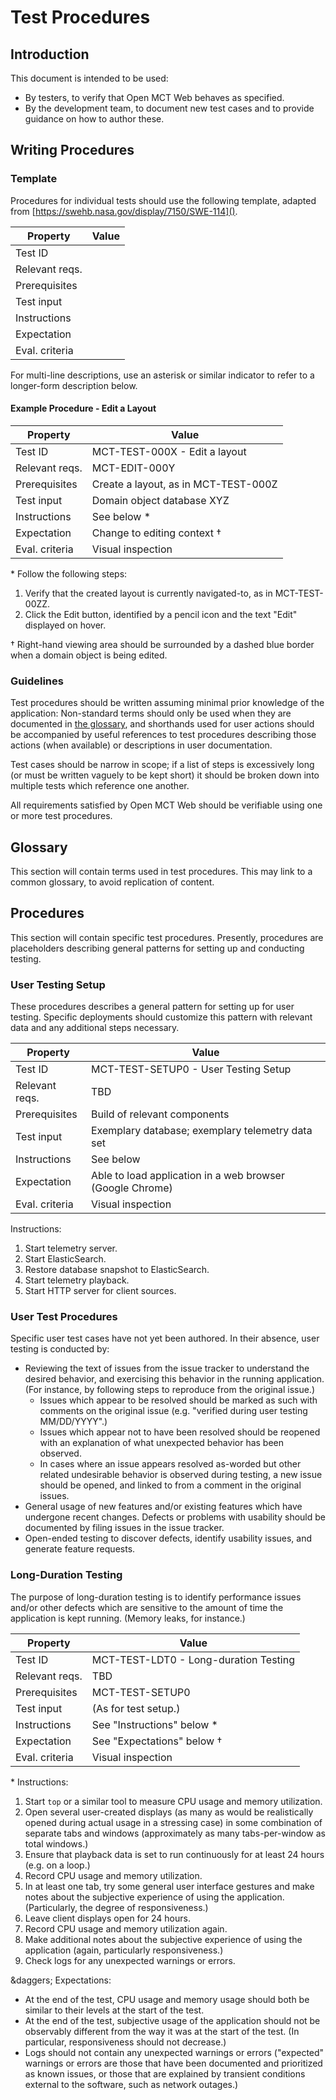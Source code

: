 # Test Procedures

## Introduction

This document is intended to be used:

* By testers, to verify that Open MCT Web behaves as specified.
* By the development team, to document new test cases and to provide
  guidance on how to author these.

## Writing Procedures

### Template

Procedures for individual tests should use the following template,
adapted from [https://swehb.nasa.gov/display/7150/SWE-114]().

Property       | Value
---------------|---------------------------------------------------------------
Test ID        |
Relevant reqs. |
Prerequisites  |
Test input     |
Instructions   |
Expectation    |
Eval. criteria |

For multi-line descriptions, use an asterisk or similar indicator to refer
to a longer-form description below.

#### Example Procedure - Edit a Layout

Property       | Value
---------------|---------------------------------------------------------------
Test ID        | MCT-TEST-000X - Edit a layout
Relevant reqs. | MCT-EDIT-000Y
Prerequisites  | Create a layout, as in MCT-TEST-000Z
Test input     | Domain object database XYZ
Instructions   | See below &ast;
Expectation    | Change to editing context &dagger;
Eval. criteria | Visual inspection

&ast; Follow the following steps:

1. Verify that the created layout is currently navigated-to,
   as in MCT-TEST-00ZZ.
2. Click the Edit button, identified by a pencil icon and the text "Edit"
   displayed on hover.

&dagger; Right-hand viewing area should be surrounded by a dashed
blue border when a domain object is being edited.

### Guidelines

Test procedures should be written assuming minimal prior knowledge of the
application: Non-standard terms should only be used when they are documented
in [the glossary](#glossary), and shorthands used for user actions should
be accompanied by useful references to test procedures describing those
actions (when available) or descriptions in user documentation.

Test cases should be narrow in scope; if a list of steps is excessively
long (or must be written vaguely to be kept short) it should be broken
down into multiple tests which reference one another.

All requirements satisfied by Open MCT Web should be verifiable using
one or more test procedures.

## Glossary

This section will contain terms used in test procedures. This may link to
a common glossary, to avoid replication of content.

## Procedures

This section will contain specific test procedures. Presently, procedures
are placeholders describing general patterns for setting up and conducting
testing.

### User Testing Setup

These procedures describes a general pattern for setting up for user
testing. Specific deployments should customize this pattern with
relevant data and any additional steps necessary.

Property       | Value
---------------|---------------------------------------------------------------
Test ID        | MCT-TEST-SETUP0 - User Testing Setup
Relevant reqs. | TBD
Prerequisites  | Build of relevant components
Test input     | Exemplary database; exemplary telemetry data set
Instructions   | See below
Expectation    | Able to load application in a web browser (Google Chrome)
Eval. criteria | Visual inspection

Instructions:

1. Start telemetry server.
2. Start ElasticSearch.
3. Restore database snapshot to ElasticSearch.
4. Start telemetry playback.
5. Start HTTP server for client sources.

### User Test Procedures

Specific user test cases have not yet been authored. In their absence,
user testing is conducted by:

* Reviewing the text of issues from the issue tracker to understand the
  desired behavior, and exercising this behavior in the running application.
  (For instance, by following steps to reproduce from the original issue.)
  * Issues which appear to be resolved should be marked as such with comments
    on the original issue (e.g. "verified during user testing MM/DD/YYYY".)
  * Issues which appear not to have been resolved should be reopened with an
    explanation of what unexpected behavior has been observed.
  * In cases where an issue appears resolved as-worded but other related
    undesirable behavior is observed during testing, a new issue should be
    opened, and linked to from a comment in the original issues.
* General usage of new features and/or existing features which have undergone
  recent changes. Defects or problems with usability should be documented
  by filing issues in the issue tracker.
* Open-ended testing to discover defects, identify usability issues, and
  generate feature requests.

### Long-Duration Testing

The purpose of long-duration testing is to identify performance issues
and/or other defects which are sensitive to the amount of time the
application is kept running. (Memory leaks, for instance.)

Property       | Value
---------------|---------------------------------------------------------------
Test ID        | MCT-TEST-LDT0 - Long-duration Testing
Relevant reqs. | TBD
Prerequisites  | MCT-TEST-SETUP0
Test input     | (As for test setup.)
Instructions   | See "Instructions" below &ast;
Expectation    | See "Expectations" below &dagger;
Eval. criteria | Visual inspection

&ast; Instructions:

1. Start `top` or a similar tool to measure CPU usage and memory utilization.
2. Open several user-created displays (as many as would be realistically
   opened during actual usage in a stressing case) in some combination of
   separate tabs and windows (approximately as many tabs-per-window as
   total windows.)
3. Ensure that playback data is set to run continuously for at least 24 hours
   (e.g. on a loop.)
4. Record CPU usage and memory utilization.
5. In at least one tab, try some general user interface gestures and make
   notes about the subjective experience of using the application. (Particularly,
   the degree of responsiveness.)
6. Leave client displays open for 24 hours.
7. Record CPU usage and memory utilization again.
8. Make additional notes about the subjective experience of using the
   application (again, particularly responsiveness.)
9. Check logs for any unexpected warnings or errors.

&daggers; Expectations:

* At the end of the test, CPU usage and memory usage should both be similar
  to their levels at the start of the test.
* At the end of the test, subjective usage of the application should not
  be observably different from the way it was at the start of the test.
  (In particular, responsiveness should not decrease.)
* Logs should not contain any unexpected warnings or errors ("expected"
  warnings or errors are those that have been documented and prioritized
  as known issues, or those that are explained by transient conditions
  external to the software, such as network outages.)